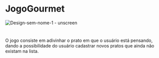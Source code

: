 # JogoGourmet
![Design-sem-nome-1 - unscreen](https://github.com/Duda1222/POO/assets/145066917/59e0b565-a070-438a-8e22-4e90b090f8b6)

#

O jogo consiste em adivinhar o prato em que o usuário está pensando, dando a possibilidade do usuário cadastrar
novos pratos que ainda não existam na lista.
